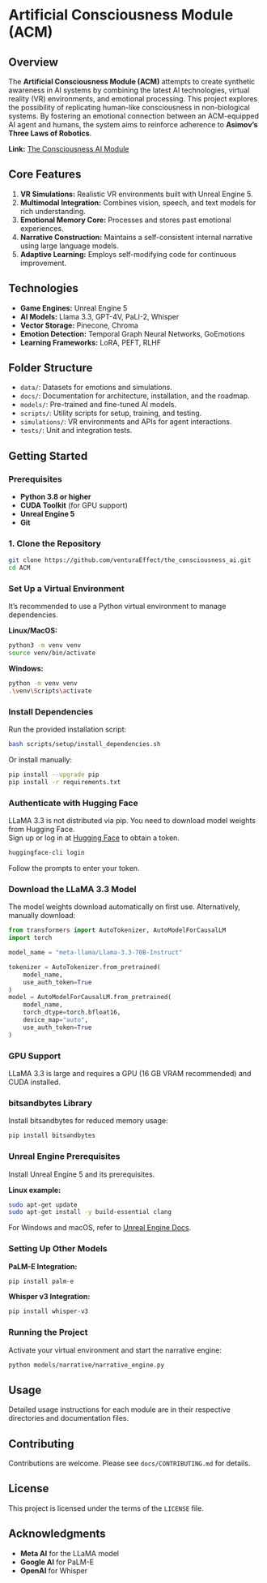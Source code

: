 # Artificial Consciousness Module (ACM)

## Overview

The **Artificial Consciousness Module (ACM)** attempts to create synthetic awareness in AI systems by combining the latest AI technologies, virtual reality (VR) environments, and emotional processing. This project explores the possibility of replicating human-like consciousness in non-biological systems. By fostering an emotional connection between an ACM-equipped AI agent and humans, the system aims to reinforce adherence to **Asimov’s Three Laws of Robotics**.

**Link:** [The Consciousness AI Module](https://theconsciousness.ai)

## Core Features

1. **VR Simulations:** Realistic VR environments built with Unreal Engine 5.
2. **Multimodal Integration:** Combines vision, speech, and text models for rich understanding.
3. **Emotional Memory Core:** Processes and stores past emotional experiences.
4. **Narrative Construction:** Maintains a self-consistent internal narrative using large language models.
5. **Adaptive Learning:** Employs self-modifying code for continuous improvement.

## Technologies

- **Game Engines:** Unreal Engine 5
- **AI Models:** Llama 3.3, GPT-4V, PaLI-2, Whisper
- **Vector Storage:** Pinecone, Chroma
- **Emotion Detection:** Temporal Graph Neural Networks, GoEmotions
- **Learning Frameworks:** LoRA, PEFT, RLHF

## Folder Structure

- `data/`: Datasets for emotions and simulations.
- `docs/`: Documentation for architecture, installation, and the roadmap.
- `models/`: Pre-trained and fine-tuned AI models.
- `scripts/`: Utility scripts for setup, training, and testing.
- `simulations/`: VR environments and APIs for agent interactions.
- `tests/`: Unit and integration tests.

## Getting Started

### Prerequisites

- **Python 3.8 or higher**
- **CUDA Toolkit** (for GPU support)
- **Unreal Engine 5**
- **Git**

### 1. Clone the Repository

```bash
git clone https://github.com/venturaEffect/the_consciousness_ai.git
cd ACM
```

### Set Up a Virtual Environment

It’s recommended to use a Python virtual environment to manage dependencies.

**Linux/MacOS:**

```bash
python3 -m venv venv
source venv/bin/activate
```

**Windows:**

```bash
python -m venv venv
.\venv\Scripts\activate
```

### Install Dependencies

Run the provided installation script:

```bash
bash scripts/setup/install_dependencies.sh
```

Or install manually:

```bash
pip install --upgrade pip
pip install -r requirements.txt
```

### Authenticate with Hugging Face

LLaMA 3.3 is not distributed via pip. You need to download model weights from Hugging Face.  
Sign up or log in at [Hugging Face](https://huggingface.co/settings/tokens) to obtain a token.

```bash
huggingface-cli login
```

Follow the prompts to enter your token.

### Download the LLaMA 3.3 Model

The model weights download automatically on first use. Alternatively, manually download:

```python
from transformers import AutoTokenizer, AutoModelForCausalLM
import torch

model_name = "meta-llama/Llama-3.3-70B-Instruct"

tokenizer = AutoTokenizer.from_pretrained(
    model_name,
    use_auth_token=True
)
model = AutoModelForCausalLM.from_pretrained(
    model_name,
    torch_dtype=torch.bfloat16,
    device_map="auto",
    use_auth_token=True
)
```

### GPU Support

LLaMA 3.3 is large and requires a GPU (16 GB VRAM recommended) and CUDA installed.

### bitsandbytes Library

Install bitsandbytes for reduced memory usage:

```bash
pip install bitsandbytes
```

### Unreal Engine Prerequisites

Install Unreal Engine 5 and its prerequisites.

**Linux example:**

```bash
sudo apt-get update
sudo apt-get install -y build-essential clang
```

For Windows and macOS, refer to [Unreal Engine Docs](https://docs.unrealengine.com/).

### Setting Up Other Models

**PaLM-E Integration:**

```bash
pip install palm-e
```

**Whisper v3 Integration:**

```bash
pip install whisper-v3
```

### Running the Project

Activate your virtual environment and start the narrative engine:

```bash
python models/narrative/narrative_engine.py
```

## Usage

Detailed usage instructions for each module are in their respective directories and documentation files.

## Contributing

Contributions are welcome. Please see `docs/CONTRIBUTING.md` for details.

## License

This project is licensed under the terms of the `LICENSE` file.

## Acknowledgments

- **Meta AI** for the LLaMA model
- **Google AI** for PaLM-E
- **OpenAI** for Whisper
